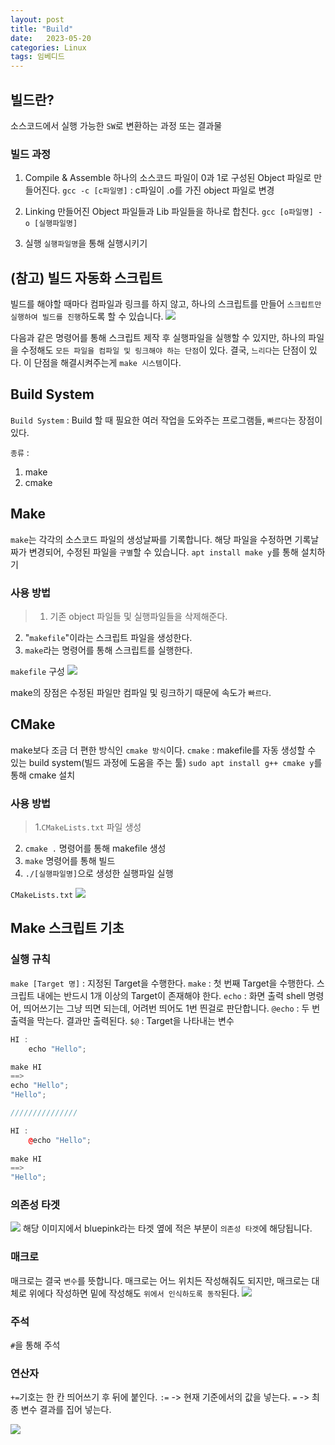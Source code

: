 ```yaml
---
layout: post
title: "Build"
date:   2023-05-20
categories: Linux
tags: 임베디드
---
```


## 빌드란?
소스코드에서 실행 가능한 `SW`로 변환하는 과정 또는 결과물

### 빌드 과정
1. Compile & Assemble
하나의 소스코드 파일이 0과 1로 구성된 Object 파일로 만들어진다.
`gcc -c [c파일명]` : c파일이 .o를 가진 object 파일로 변경

2. Linking
만들어진 Object 파일들과 Lib 파일들을 하나로 합친다.
`gcc [o파일명] -o [실행파일명]` 

3. 실행
`실행파일명`을 통해 실행시키기

## (참고) 빌드 자동화 스크립트
빌드를 해야할 때마다 컴파일과 링크를 하지 않고, 하나의 스크립트를 만들어 `스크립트만 실행하여 빌드를 진행`하도록 할 수 있습니다.
![](https://images.velog.io/images/dev-hoon/post/e825ccec-3535-49bf-9b86-676e160b4bee/image.png)

다음과 같은 명령어를 통해 스크립트 제작 후 실행파일을 실행할 수 있지만, 하나의 파일을 수정해도 `모든 파일을 컴파일 및 링크해야 하는 단점`이 있다. 결국, `느리다`는 단점이 있다.
이 단점을 해결시켜주는게 `make 시스템`이다.

## Build System
`Build System` : Build 할 때 필요한 여러 작업을 도와주는 프로그램들, `빠르다`는 장점이 있다.

`종류` : 

1. make
2. cmake

## Make
`make`는 각각의 소스코드 파일의 생성날짜를 기록합니다. 해당 파일을 수정하면 기록날짜가 변경되어, 수정된 파일을 `구별`할 수 있습니다.
`apt install make y`를 통해 설치하기
### 사용 방법 
>1. 기존 object 파일들 및 실행파일들을 삭제해준다. 
2. "`makefile`"이라는 스크립트 파일을 생성한다.
3. `make`라는 명령어를 통해 스크립트를 실행한다.

`makefile` 구성
![](https://images.velog.io/images/dev-hoon/post/05278293-c177-4bde-a342-d7e32010b318/image.png)

make의 장점은 수정된 파일만 컴파일 및 링크하기 때문에 속도가 `빠르다`.

## CMake
make보다 조금 더 편한 방식인 `cmake 방식`이다.
`cmake` : makefile를 자동 생성할 수 있는 build system(빌드 과정에 도움을 주는 툴)
`sudo apt install g++ cmake y`를 통해 cmake 설치

### 사용 방법
>1.`CMakeLists.txt` 파일 생성
2. `cmake .` 명령어를 통해 makefile 생성
3. `make` 명령어를 통해 빌드
4. `./[실행파일명]`으로 생성한 실행파일 실행

`CMakeLists.txt`
![](https://images.velog.io/images/dev-hoon/post/674b1f0e-9d24-4a3e-a7b0-5d2836c14317/image.png)

## Make 스크립트 기초
### 실행 규칙
`make [Target 명]` : 지정된 Target을 수행한다.
`make` : 첫 번째 Target을 수행한다.
스크립트 내에는 반드시 1개 이상의 Target이 존재해야 한다.
`echo` : 화면 출력 shell 명령어, 띄어쓰기는 그냥 띄면 되는데, 어려번 띄어도 1번 띈걸로 판단합니다.
`@echo` : 두 번 출력을 막는다. 결과만 출력된다.
`$@` : Target을 나타내는 변수
```cpp
HI :
	echo "Hello";

make HI
==> 
echo "Hello";
"Hello";

///////////////

HI : 
	@echo "Hello";
    
make HI
==> 
"Hello";
```

### 의존성 타겟

![](https://images.velog.io/images/dev-hoon/post/05278293-c177-4bde-a342-d7e32010b318/image.png)
해당 이미지에서 bluepink라는 타겟 옆에 적은 부분이 `의존성 타겟`에 해당됩니다.

### 매크로
매크로는 결국 `변수`를 뜻합니다.
매크로는 어느 위치든 작성해줘도 되지만, 매크로는 대체로 위에다 작성하면 밑에 작성해도 `위에서 인식하도록 동작`된다.
![](https://images.velog.io/images/dev-hoon/post/56a14aac-4686-4a6c-85c1-7df34b063449/image.png)

### 주석
`#`을 통해 주석

### 연산자
`+=`기호는 한 칸 띄어쓰기 후 뒤에 붙인다.
`:=`  -> 현재 기준에서의 값을 넣는다.
`=` -> 최종 변수 결과를 집어 넣는다.

![](https://images.velog.io/images/dev-hoon/post/e1a1296d-11ed-40b5-a696-46ed903aae71/image.png)

